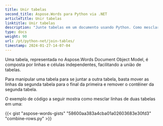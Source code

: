 ```yaml
---
title: Unir tabelas
second_title: Aspose.Words para Python via .NET
articleTitle: Unir tabelas
linktitle: Unir tabelas
description: "Junte tabelas em um documento usando Python. Como mesclar duas tabelas em uma no Python."
type: docs
weight: 90
url: /pt/python-net/join-tables/
timestamp: 2024-01-27-14-07-04
---
```


Uma tabela, representada no Aspose.Words Document Object Model, é composta por linhas e células independentes, facilitando a união de tabelas.

Para manipular uma tabela para se juntar a outra tabela, basta mover as linhas da segunda tabela para o final da primeira e remover o contêiner da segunda tabela.

O exemplo de código a seguir mostra como mesclar linhas de duas tabelas em uma:

{{< gist "aspose-words-gists" "58600aa383a4cba01a02603683e30fd3" "combine-rows.py" >}}
